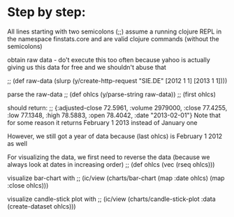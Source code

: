 # Step by step:

All lines starting with two semicolons (;;) assume a running clojure REPL in the namespace finstats.core and are valid clojure commands (without the semicolons)

obtain raw data - do't execute this too often because yahoo is actually giving us this data for free and we shouldn't abuse that

;; (def raw-data (slurp (y/create-http-request "SIE.DE" [2012 1 1] [2013 1 1])))

parse the raw-data
;; (def ohlcs (y/parse-string raw-data))
;; (first ohlcs)

should return:
;; {:adjusted-close 72.5961, :volume 2979000, :close 77.4255, :low 77.1348, :high 78.5883, :open 78.4042, :date "2013-02-01"}
Note that for some reason it returns February 1 2013 instead of January one

However, we still got a year of data because (last ohlcs) is February 1 2012 as well

For visualizing the data, we first need to reverse the data (because we always look at dates in increasing order)
;; (def ohlcs (vec (rseq ohlcs)))

visualize bar-chart with
;; (ic/view (charts/bar-chart (map :date ohlcs) (map :close ohlcs)))

visualize candle-stick plot with
;; (ic/view (charts/candle-stick-plot :data (create-dataset ohlcs)))

